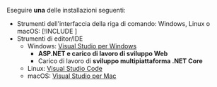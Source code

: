 Eseguire **una** delle installazioni seguenti:

* Strumenti dell'interfaccia della riga di comando: Windows, Linux o macOS: [!INCLUDE [](~/includes/net-core-sdk-download-link.md)]
* Strumenti di editor/IDE
  * Windows: [Visual Studio per Windows](https://www.microsoft.com/net/download/windows)
    * **ASP.NET e carico di lavoro di sviluppo Web**
    * Carico di lavoro di **sviluppo multipiattaforma .NET Core**
  * Linux: [Visual Studio Code](https://www.microsoft.com/net/download/linux)
  * macOS: [Visual Studio per Mac](https://www.microsoft.com/net/download/macos)
